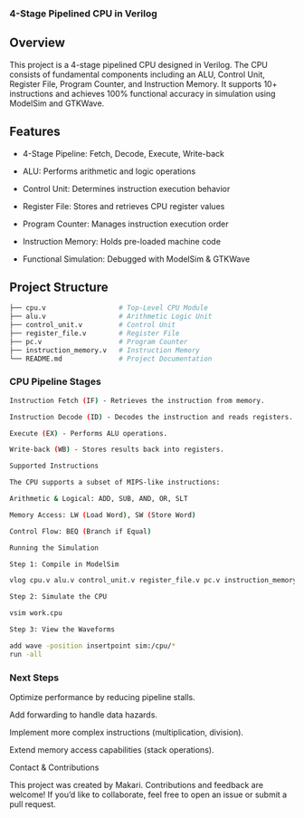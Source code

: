 ### 4-Stage Pipelined CPU in Verilog

## Overview

This project is a 4-stage pipelined CPU designed in Verilog. The CPU consists of fundamental components including an ALU, Control Unit, Register File, Program Counter, and Instruction Memory. It supports 10+ instructions and achieves 100% functional accuracy in simulation using ModelSim and GTKWave.

## Features

 - 4-Stage Pipeline: Fetch, Decode, Execute, Write-back

 - ALU: Performs arithmetic and logic operations

 - Control Unit: Determines instruction execution behavior

 - Register File: Stores and retrieves CPU register values

 - Program Counter: Manages instruction execution order

 - Instruction Memory: Holds pre-loaded machine code

 - Functional Simulation: Debugged with ModelSim & GTKWave

## Project Structure
```bash
├── cpu.v                  # Top-Level CPU Module
├── alu.v                  # Arithmetic Logic Unit
├── control_unit.v         # Control Unit
├── register_file.v        # Register File
├── pc.v                   # Program Counter
├── instruction_memory.v   # Instruction Memory
└── README.md              # Project Documentation
```

### CPU Pipeline Stages
```bash
Instruction Fetch (IF) - Retrieves the instruction from memory.

Instruction Decode (ID) - Decodes the instruction and reads registers.

Execute (EX) - Performs ALU operations.

Write-back (WB) - Stores results back into registers.

Supported Instructions

The CPU supports a subset of MIPS-like instructions:

Arithmetic & Logical: ADD, SUB, AND, OR, SLT

Memory Access: LW (Load Word), SW (Store Word)

Control Flow: BEQ (Branch if Equal)

Running the Simulation

Step 1: Compile in ModelSim

vlog cpu.v alu.v control_unit.v register_file.v pc.v instruction_memory.v

Step 2: Simulate the CPU

vsim work.cpu

Step 3: View the Waveforms

add wave -position insertpoint sim:/cpu/*
run -all
```

### Next Steps

Optimize performance by reducing pipeline stalls.

Add forwarding to handle data hazards.

Implement more complex instructions (multiplication, division).

Extend memory access capabilities (stack operations).

Contact & Contributions

This project was created by Makari. Contributions and feedback are welcome! If you’d like to collaborate, feel free to open an issue or submit a pull request.
